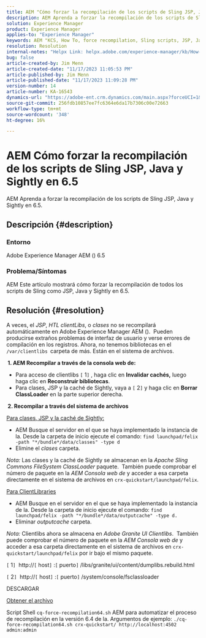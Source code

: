 ```yaml
---
title: AEM "Cómo forzar la recompilación de los scripts de Sling JSP, Java y Sightly en la versión 6.5000000000"
description: AEM Aprenda a forzar la recompilación de los scripts de Sling JSP, Java y Sightly en 6.5.
solution: Experience Manager
product: Experience Manager
applies-to: "Experience Manager"
keywords: AEM "KCS, How To, force recompilation, Sling scripts, JSP, Java, Sightly, 6.5, Adobe Experience Manager 6.5"
resolution: Resolution
internal-notes: "Helpx Link: helpx.adobe.com/experience-manager/kb/How-to-force-a-recompilation-of-all-Sling-scripts-jsps-java-sightly-on-AEM-6-4.html"
bug: false
article-created-by: Jim Menn
article-created-date: "11/17/2023 11:05:53 PM"
article-published-by: Jim Menn
article-published-date: "11/17/2023 11:09:28 PM"
version-number: 14
article-number: KA-16543
dynamics-url: "https://adobe-ent.crm.dynamics.com/main.aspx?forceUCI=1&pagetype=entityrecord&etn=knowledgearticle&id=fd5783d8-9d85-ee11-8179-6045bd006268"
source-git-commit: 256fdb10857ee7fc6364e6da17b7306c00e72663
workflow-type: tm+mt
source-wordcount: '348'
ht-degree: 16%

---
```


# AEM Cómo forzar la recompilación de los scripts de Sling JSP, Java y Sightly en 6.5


AEM Aprenda a forzar la recompilación de los scripts de Sling JSP, Java y Sightly en 6.5.

## Descripción {#description}


### <b>Entorno</b>

Adobe Experience Manager AEM () 6.5



### <b>Problema/Síntomas</b>

AEM Este artículo mostrará cómo forzar la recompilación de todos los scripts de Sling como JSP, Java y Sightly en 6.5.


## Resolución {#resolution}


A veces, el *JSP*, *HTL clientLibs*, o *clases* no se recompilará automáticamente en Adobe Experience Manager AEM ().  Pueden producirse extraños problemas de interfaz de usuario y verse errores de compilación en los registros. Ahora, no tenemos bibliotecas en el `/var/clientlibs `carpeta de más. Están en el sistema de archivos.

<b> 1. AEM Recompilar a través de la consola web de:</b>

- Para acceso de clientlibs `[` 1`]` , haga clic en <b>Invalidar cachés,</b> luego haga clic en <b>Reconstruir bibliotecas</b>.
- Para clases, JSP y la caché de Sightly, vaya a `[` 2`]`  y haga clic en <b>Borrar ClassLoader</b> en la parte superior derecha.


<b> 2. Recompilar a través del sistema de archivos</b>

<u>Para clases, JSP y la caché de Sightly:</u>

- AEM Busque el servidor en el que se haya implementado la instancia de la. Desde la carpeta de inicio ejecute el comando: `find launchpad/felix -path "*/bundle*/data/classes" -type d`
- Elimine el *clases* carpeta.


*Nota:* Las clases y la caché de Sightly se almacenan en la *Apache Sling Commons FileSystem ClassLoader* paquete.  También puede comprobar el número de paquete en la *AEM Consola web de* y acceder a esa carpeta directamente en el sistema de archivos en `crx-quickstart/launchpad/felix`.



<u>Para ClientLibraries</u>

- AEM Busque en el servidor en el que se haya implementado la instancia de la. Desde la carpeta de inicio ejecute el comando: `find launchpad/felix -path "*/bundle*/data/outputcache" -type d.`
- Eliminar *outputcache* carpeta.


*Nota:* Clientlibs ahora se almacena en *Adobe Granite UI Clientlibs*.  También puede comprobar el número de paquete en la *AEM Consola web de* y acceder a esa carpeta directamente en el sistema de archivos en `crx-quickstart/launchpad/felix` por ir bajo el mismo paquete.



`[` 1`]`  http://`[` host`]` :`[` puerto`]` /libs/granite/ui/content/dumplibs.rebuild.html

`[` 2`]`  http://`[` host`]` :`[` puerto`]` /system/console/fsclassloader



DESCARGAR

[Obtener el archivo](https://helpx.adobe.com/content/dam/help/en/experience-manager/kb/How-to-force-a-recompilation-of-all-Sling-scripts-jsps-java-sightly-on-AEM-6-4/_jcr_content/main-pars/download_section/download-1/cq-force-recompilation64.zip "cq-force-recompilation64.zip")

Script Shell `cq-force-recompilation64.sh` AEM para automatizar el proceso de recompilación en la versión 6.4 de la. Argumentos de ejemplo: `./cq-force-recompilation64.sh crx-quickstart/ http://localhost:4502 admin:admin`
